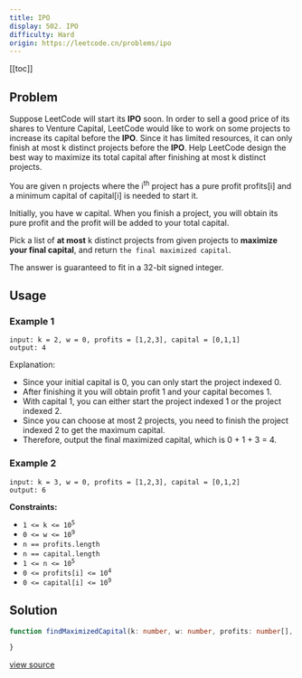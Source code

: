 ```yaml
---
title: IPO
display: 502. IPO
difficulty: Hard
origin: https://leetcode.cn/problems/ipo
---
```


[[toc]]

## Problem

Suppose LeetCode will start its **IPO** soon. In order to sell a good price of its shares to Venture Capital, LeetCode would like to work on some projects to increase its capital before the **IPO**. Since it has limited resources, it can only finish at most k distinct projects before the **IPO**. Help LeetCode design the best way to maximize its total capital after finishing at most k distinct projects.

You are given n projects where the i<sup>th</sup> project has a pure profit profits[i] and a minimum capital of capital[i] is needed to start it.

Initially, you have w capital. When you finish a project, you will obtain its pure profit and the profit will be added to your total capital.

Pick a list of **at most** k distinct projects from given projects to **maximize your final capital**, and return `the final maximized capital`.

The answer is guaranteed to fit in a 32-bit signed integer.

## Usage

### Example 1

```
input: k = 2, w = 0, profits = [1,2,3], capital = [0,1,1]
output: 4
```

Explanation:

* Since your initial capital is 0, you can only start the project indexed 0.
* After finishing it you will obtain profit 1 and your capital becomes 1.
* With capital 1, you can either start the project indexed 1 or the project indexed 2.
* Since you can choose at most 2 projects, you need to finish the project indexed 2 to get the maximum capital.
* Therefore, output the final maximized capital, which is 0 + 1 + 3 = 4.

### Example 2

```
input: k = 3, w = 0, profits = [1,2,3], capital = [0,1,2]
output: 6
```


**Constraints:**

- <code>1 &lt;= k &lt;= 10<sup>5</sup></code>
- <code>0 &lt;= w &lt;= 10<sup>9</sup></code>
- <code>n == profits.length</code>
- <code>n == capital.length</code>
- <code>1 &lt;= n &lt;= 10<sup>5</sup></code>
- <code>0 &lt;= profits[i] &lt;= 10<sup>4</sup></code>
- <code>0 &lt;= capital[i] &lt;= 10<sup>9</sup></code>


## Solution

```ts
function findMaximizedCapital(k: number, w: number, profits: number[], capital: number[]): number {

}
```

[view source](https://leetcode.cn/problems/ipo)
